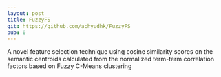 ```yaml
---
layout: post
title: FuzzyFS
git: https://github.com/achyudhk/FuzzyFS
pub: 0
---
```


A novel feature selection technique using cosine similarity scores on the semantic centroids calculated from the normalized term-term correlation factors based on Fuzzy C-Means clustering